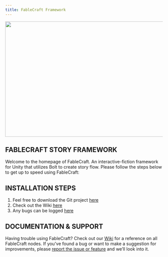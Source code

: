 ```yaml
---
title: FableCraft Framework
---
```


<img align="centre" width="520" height="370" src="https://img.itch.zone/aW1nLzQ1NzcwMjEucG5n/original/4JDbDj.png"><br>

## FABLECRAFT STORY FRAMEWORK<br>
Welcome to the homepage of FableCraft. An interactive-fiction framework for Unity that utilizes Bolt to create story flow. Please follow the steps below to get up to speed using FableCraft:  

## INSTALLATION STEPS
1. Feel free to download the Git project [here](https://github.com/mylesblasonato/FableCraft.git)
2. Check out the Wiki [here](https://slimwiki.com/fablecraft)
3. Any bugs can be logged [here](https://www.jotform.com/203217781850051)
  
## DOCUMENTATION & SUPPORT<br>
Having trouble using FableCraft? Check out our [Wiki](https://slimwiki.com/fablecraft) for a reference on all FableCraft nodes. If you've found a bug or want to make a suggestion for improvements, please [report the issue or feature](https://www.jotform.com/203217781850051) and we’ll look into it.
